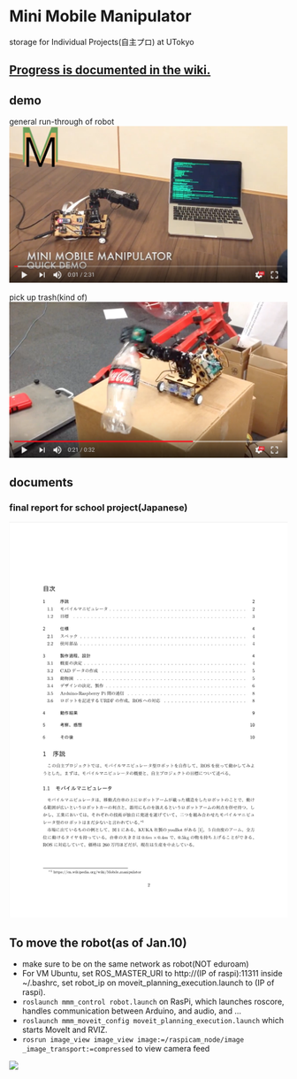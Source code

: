 # Mini Mobile Manipulator
storage for Individual Projects(自主プロ) at UTokyo

## [Progress is documented in the wiki.](https://github.com/Yasu31/fantastic-octo-parakeet/wiki)

## demo
general run-through of robot
[![](img/video1.png)](https://www.youtube.com/watch?v=AJrDMAA22wg)

pick up trash(kind of)
[![](img/video2.png)](https://www.youtube.com/watch?v=ZHt5yPhyLIU)

## documents
### final report for school project(Japanese)
[![report_image](img/report.png)](/project_submissions/mmm_jishupro_report.pdf)

## To move the robot(as of Jan.10)
* make sure to be on the same network as robot(NOT eduroam)
* For VM Ubuntu, set ROS_MASTER_URI to http://(IP of raspi):11311 inside ~/.bashrc, set robot_ip on moveit_planning_execution.launch to (IP of raspi).
* `roslaunch mmm_control robot.launch` on RasPi, which launches roscore, handles communication between Arduino, and audio, and ...
* `roslaunch mmm_moveit_config moveit_planning_execution.launch` which starts MoveIt and RVIZ.
* `rosrun image_view image_view image:=/raspicam_node/image _image_transport:=compressed` to view camera feed


![](https://github.com/Yasu31/fantastic-octo-parakeet/blob/master/img/model.jpg)
